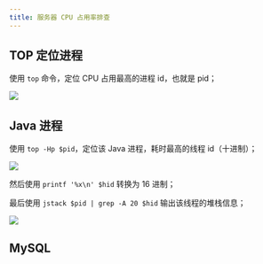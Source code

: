 ```yaml
---
title: 服务器 CPU 占用率排查
---
```


## TOP 定位进程

使用 `top` 命令，定位 CPU 占用最高的进程 id，也就是 pid；

![](/images/3f67e669144e806f7cdc2044f38b1a98.png)

## Java 进程

使用 `top -Hp $pid`，定位该 Java 进程，耗时最高的线程 id（十进制）；

![](/images/2534750ef02080f3dd759dd3aeead34e.png)

然后使用 `printf '%x\n' $hid` 转换为 16 进制；

最后使用 `jstack $pid | grep -A 20 $hid` 输出该线程的堆栈信息；

![](/images/f35fdaaf1536437c0d4d2038c728a00c.png)

## MySQL


